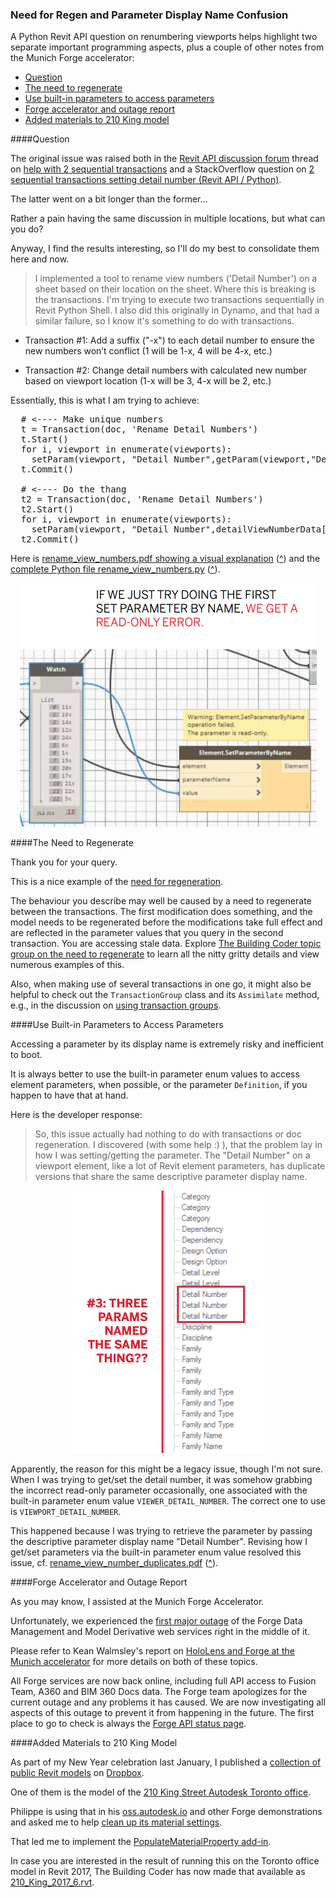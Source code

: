 <head>
<meta http-equiv="Content-Type" content="text/html; charset=utf-8">
<link rel="stylesheet" type="text/css" href="bc.css">
<script src="run_prettify.js" type="text/javascript"></script>
<!--
<script src="https://google-code-prettify.googlecode.com/svn/loader/run_prettify.js" type="text/javascript"></script>
-->
</head>

<!---

 #RevitAPI @AutodeskRevit #aec #bim #dynamobim @AutodeskForge

...

-->

### Need for Regen and Parameter Display Name Confusion

A Python Revit API question on renumbering viewports helps highlight two separate important programming aspects, plus a couple of other notes from the Munich Forge accelerator:

- [Question](#2)
- [The need to regenerate](#3)
- [Use built-in parameters to access parameters](#4)
- [Forge accelerator and outage report](#5)
- [Added materials to 210 King model](#6)


####<a name="2"></a>Question


The original issue was raised both in 
the [Revit API discussion forum](http://forums.autodesk.com/t5/revit-api/bd-p/160) thread
on [help with 2 sequential transactions](http://forums.autodesk.com/t5/revit-api-forum/revit-api-help-with-2-sequential-transactions/m-p/6701715) and
a StackOverflow question 
on  [2 sequential transactions setting detail number (Revit API / Python)](http://stackoverflow.com/questions/40728351/2-sequential-transactions-setting-detail-number-revit-api-python/40735868).

The latter went on a bit longer than the former...

Rather a pain having the same discussion in multiple locations, but what can you do?

Anyway, I find the results interesting, so I'll do my best to consolidate them here and now.

> I implemented a tool to rename view numbers ('Detail Number') on a sheet based on their location on the sheet.
Where this is breaking is the transactions.
I'm trying to execute two transactions sequentially in Revit Python Shell.
I also did this originally in Dynamo, and that had a similar failure, so I know it's something to do with transactions.

- Transaction #1: Add a suffix ("-x") to each detail number to ensure the new numbers won’t conflict (1 will be 1-x, 4 will be 4-x, etc.)

- Transaction #2: Change detail numbers with calculated new number based on viewport location (1-x will be 3, 4-x will be 2, etc.)

Essentially, this is what I am trying to achieve:

<pre class="prettyprint">
  # <---- Make unique numbers    
  t = Transaction(doc, 'Rename Detail Numbers')
  t.Start()
  for i, viewport in enumerate(viewports):
    setParam(viewport, "Detail Number",getParam(viewport,"Detail Number")+"x")
  t.Commit()

  # <---- Do the thang        
  t2 = Transaction(doc, 'Rename Detail Numbers')
  t2.Start()
  for i, viewport in enumerate(viewports):
    setParam(viewport, "Detail Number",detailViewNumberData[i])
  t2.Commit()
</pre>

Here is [rename_view_numbers.pdf showing a visual explanation](zip/rename_view_numbers.pdf)
([^](https://www.docdroid.net/EP1K9Di/161115-viewport-diagram-.pdf.html)) and
the [complete Python file rename_view_numbers.py](zip/rename_view_numbers.py)
([^](http://pastebin.com/7PyWA0gV)).

<center>
<img src="img/set_parameter_read_only_error.png" alt="Set parameter throws read-only error" width="476"/>
</center>


####<a name="3"></a>The Need to Regenerate

Thank you for your query.

This is a nice example of the [need for regeneration](http://thebuildingcoder.typepad.com/blog/about-the-author.html#5.33).

The behaviour you describe may well be caused by a need to regenerate between the transactions. The first modification does something, and the model needs to be regenerated before the modifications take full effect and are reflected in the parameter values that you query in the second transaction. You are accessing stale data. Explore [The Building Coder topic group on the need to regenerate](http://thebuildingcoder.typepad.com/blog/about-the-author.html#5.33) to learn all the nitty gritty details and view numerous examples of this.

Also, when making use of several transactions in one go, it might also be helpful to check out the `TransactionGroup` class and its `Assimilate` method, e.g., in the discussion on [using transaction groups](http://thebuildingcoder.typepad.com/blog/2015/02/using-transaction-groups.html).
 

####<a name="4"></a>Use Built-in Parameters to Access Parameters

Accessing a parameter by its display name is extremely risky and inefficient to boot.

It is always better to use the built-in parameter enum values to access element parameters, when possible, or the parameter `Definition`, if you happen to have that at hand.

Here is the developer response:

> So, this issue actually had nothing to do with transactions or doc regeneration. I discovered (with some help :) ), that the problem lay in how I was setting/getting the parameter. The "Detail Number" on a viewport element, like a lot of Revit element parameters, has duplicate versions that share the same descriptive parameter display name.

<center>
<img src="img/duplicate_parameter_display_names.png" alt="Duplicate parameter display names" width="304"/>
</center>

Apparently, the reason for this might be a legacy issue, though I'm not sure.
When I was trying to get/set the detail number, it was somehow grabbing the incorrect read-only parameter occasionally, one associated with the built-in parameter enum value `VIEWER_DETAIL_NUMBER`.
The correct one to use is `VIEWPORT_DETAIL_NUMBER`.

This happened because I was trying to retrieve the parameter by passing the descriptive parameter display name "Detail Number".
Revising how I get/set parameters via the built-in parameter enum value resolved this issue,
cf. [rename_view_number_duplicates.pdf](zip/rename_view_number_duplicates.pdf)
([^](https://www.docdroid.net/WbAHBGj/161206-detail-number.pdf.html)).



####<a name="5"></a>Forge Accelerator and Outage Report

As you may know, I assisted at the Munich Forge Accelerator.

Unfortunately, we experienced
the [first major outage](http://adndevblog.typepad.com/cloud_and_mobile/2016/12/data-management-outage.html) of
the Forge Data Management and Model Derivative web services right in the middle of it.

Please refer to Kean Walmsley's report 
on [HoloLens and Forge at the Munich accelerator](http://through-the-interface.typepad.com/through_the_interface/2016/12/hololens-and-forge-at-the-munich-accelerator.html) for
more details on both of these topics.

All Forge services are now back online, including full API access to Fusion Team, A360 and BIM 360 Docs data.
The Forge team apologizes for the current outage and any problems it has caused.
We are now investigating all aspects of this outage to prevent it from happening in the future.
The first place to go to check is always the [Forge API status page](https://developer.autodesk.com/en/support/api-status).



####<a name="6"></a>Added Materials to 210 King Model

As part of my New Year celebration last January, I published
a [collection of public Revit models](http://thebuildingcoder.typepad.com/blog/2016/01/happy-new-top-cad-blog-public-models-and-forge.html#4)
on [Dropbox](https://www.dropbox.com/sh/51beylyeor41jnm/AAB7PaDA5t0H5Hg7DDgaslpla?dl=0).

One of them is the model of the [210 King Street Autodesk Toronto office](https://www.dropbox.com/sh/51beylyeor41jnm/AAATil-xM2Y8qC3N5WtmHQZca/210%20King%20-%20Autodesk%20Toronto.rvt?dl=0).

Philippe is using that in his [oss.autodesk.io](https://oss.autodesk.io) and other  Forge demonstrations and asked me to
help [clean up its material settings](http://thebuildingcoder.typepad.com/blog/2016/12/material-shared-parameters-and-adn-xtra-labs.html#7).

That led me to implement
the [PopulateMaterialProperty add-in](https://github.com/jeremytammik/PopulateMaterialProperty).

In case you are interested in the result of running this on the Toronto office model in Revit 2017, The Building Coder has now made that available
as [210_King_2017_6.rvt](http://thebuildingcoder.typepad.com/public_revit_model/210_King_2017_6.rvt).

